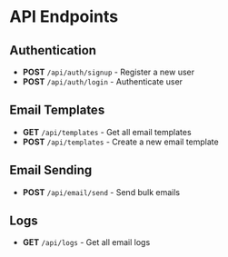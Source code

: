 # API Endpoints

## Authentication

- **POST** `/api/auth/signup` - Register a new user
- **POST** `/api/auth/login` - Authenticate user

## Email Templates

- **GET** `/api/templates` - Get all email templates
- **POST** `/api/templates` - Create a new email template

## Email Sending

- **POST** `/api/email/send` - Send bulk emails

## Logs

- **GET** `/api/logs` - Get all email logs
